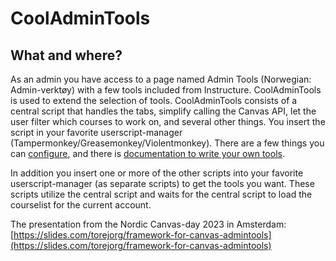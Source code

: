 # CoolAdminTools
## What and where?
As an admin you have access to a page named Admin Tools (Norwegian: Admin-verktøy) with a few tools included from Instructure. CoolAdminTools is used to extend the selection of tools.
CoolAdminTools consists of a central script that handles the tabs, simplify calling the Canvas API, let the user filter which courses to work on, and several other things. You insert the script in your favorite userscript-manager (Tampermonkey/Greasemonkey/Violentmonkey). There are a few things you can [configure](central_script_config.md), and there is [documentation to write your own tools](central_script_doc.md).

In addition you insert one or more of the other scripts into your favorite userscript-manager (as separate scripts) to get the tools you want. These scripts utilize the central script and waits for the central script to load the courselist for the current account.

The presentation from the Nordic Canvas-day 2023 in Amsterdam: [https://slides.com/torejorg/framework-for-canvas-admintools](https://slides.com/torejorg/framework-for-canvas-admintools)
